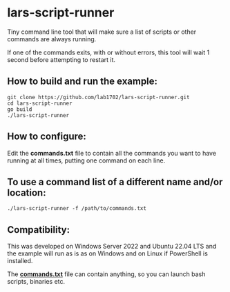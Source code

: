 # lars-script-runner

Tiny command line tool that will make sure a list of scripts or other commands are always running.

If one of the commands exits, with or without errors, this tool will wait 1 second before attempting to restart it.

## How to build and run the example:

    git clone https://github.com/lab1702/lars-script-runner.git
    cd lars-script-runner
    go build
    ./lars-script-runner

## How to configure:

Edit the **commands.txt** file to contain all the commands you want to have running at all times, putting one command on each line.

## To use a command list of a different name and/or location:

    ./lars-script-runner -f /path/to/commands.txt

## Compatibility:

This was developed on Windows Server 2022 and Ubuntu 22.04 LTS and the example will run as is as on Windows and on Linux if PowerShell is installed.

The **[commands.txt](commands.txt)** file can contain anything, so you can launch bash scripts, binaries etc.
